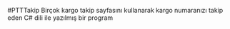 #PTTTakip
Birçok kargo takip sayfasını kullanarak kargo numaranızı takip eden C# dili ile yazılmış bir program
